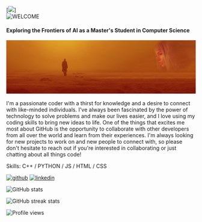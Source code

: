 [<img src='https://media.istockphoto.com/id/1360380430/photo/welcome-neon-banner-light-signboard.jpg?b=1&s=170667a&w=0&k=20&c=7LIp7Rg-36WdQbMb6I0AISTVJ6c4OKZRHszwFl49fE8=' height='40'>]  
![WELCOME](https://media.istockphoto.com/id/1360380430/photo/welcome-neon-banner-light-signboard.jpg?b=1&s=170667a&w=0&k=20&c=7LIp7Rg-36WdQbMb6I0AISTVJ6c4OKZRHszwFl49fE8=)
#### Exploring the Frontiers of AI as a Master's Student in Computer Science
![Exploring the Frontiers of AI as a Master's Student in Computer Science](https://github.com/dinysoar/dinysoar/blob/main/blade-runner-blade-runner-2049-dual-display-dual-monitors-wallpaper-c752e859368743778e7efd998ed7a9a6.jpg)

I'm a passionate coder with a thirst for knowledge and a desire to connect with like-minded individuals. I've always been fascinated by the power of technology to solve problems and make our lives easier, and I love using my coding skills to bring new ideas to life. One of the things that excites me most about GitHub is the opportunity to collaborate with other developers from all over the world and learn from their experiences. I'm always looking for new projects to work on and new people to connect with, so please don't hesitate to reach out if you're interested in collaborating or just chatting about all things code!

Skills: C++ / PYTHON / JS / HTML / CSS



[<img src='https://cdn.jsdelivr.net/npm/simple-icons@3.0.1/icons/github.svg' alt='github' height='40'>](https://github.com/dinysoar)  [<img src='https://iconsplace.com/wp-content/uploads/_icons/ffffff/256/png/linkedin-icon-18-256.png' alt='linkedin' height='40'>](https://www.linkedin.com/in/colton-combs-7507ab261)  


![GitHub stats](https://github-readme-stats.vercel.app/api?username=dinysoar&show_icons=true)  

![GitHub streak stats](https://streak-stats.demolab.com/?user=dinysoar)  

![Profile views](https://gpvc.arturio.dev/dinysoar)  
